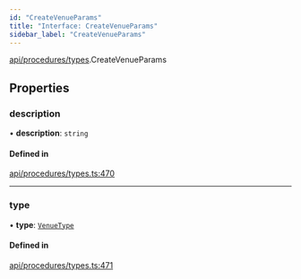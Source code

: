 ```yaml
---
id: "CreateVenueParams"
title: "Interface: CreateVenueParams"
sidebar_label: "CreateVenueParams"
---
```


[api/procedures/types](../../../../../modules/API/Procedures/Types/Types.md).CreateVenueParams

## Properties

### description

• **description**: `string`

#### Defined in

[api/procedures/types.ts:470](https://github.com/F-OBrien/polymesh-sdk/blob/012f1745/src/api/procedures/types.ts#L470)

___

### type

• **type**: [`VenueType`](../../../../../enums/API/Entities/Venue/Types/VenueType/VenueType.md)

#### Defined in

[api/procedures/types.ts:471](https://github.com/F-OBrien/polymesh-sdk/blob/012f1745/src/api/procedures/types.ts#L471)
